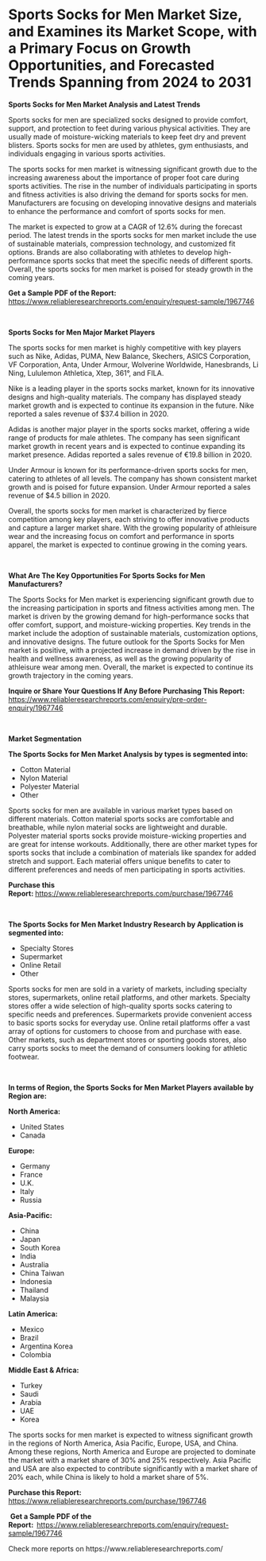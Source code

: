 <p><h1>Sports Socks for Men Market Size, and Examines its Market Scope, with a Primary Focus on Growth Opportunities, and Forecasted Trends Spanning from 2024 to 2031</h1></p><p><strong>Sports Socks for Men Market Analysis and Latest Trends</strong></p>
<p><p>Sports socks for men are specialized socks designed to provide comfort, support, and protection to feet during various physical activities. They are usually made of moisture-wicking materials to keep feet dry and prevent blisters. Sports socks for men are used by athletes, gym enthusiasts, and individuals engaging in various sports activities.</p><p>The sports socks for men market is witnessing significant growth due to the increasing awareness about the importance of proper foot care during sports activities. The rise in the number of individuals participating in sports and fitness activities is also driving the demand for sports socks for men. Manufacturers are focusing on developing innovative designs and materials to enhance the performance and comfort of sports socks for men.</p><p>The market is expected to grow at a CAGR of 12.6% during the forecast period. The latest trends in the sports socks for men market include the use of sustainable materials, compression technology, and customized fit options. Brands are also collaborating with athletes to develop high-performance sports socks that meet the specific needs of different sports. Overall, the sports socks for men market is poised for steady growth in the coming years.</p></p>
<p><strong>Get a Sample PDF of the Report:&nbsp;</strong> <a href="https://www.reliableresearchreports.com/enquiry/request-sample/1967746">https://www.reliableresearchreports.com/enquiry/request-sample/1967746</a></p>
<p>&nbsp;</p>
<p><strong>Sports Socks for Men Major Market Players</strong></p>
<p><p>The sports socks for men market is highly competitive with key players such as Nike, Adidas, PUMA, New Balance, Skechers, ASICS Corporation, VF Corporation, Anta, Under Armour, Wolverine Worldwide, Hanesbrands, Li Ning, Lululemon Athletica, Xtep, 361°, and FILA. </p><p>Nike is a leading player in the sports socks market, known for its innovative designs and high-quality materials. The company has displayed steady market growth and is expected to continue its expansion in the future. Nike reported a sales revenue of $37.4 billion in 2020.</p><p>Adidas is another major player in the sports socks market, offering a wide range of products for male athletes. The company has seen significant market growth in recent years and is expected to continue expanding its market presence. Adidas reported a sales revenue of €19.8 billion in 2020.</p><p>Under Armour is known for its performance-driven sports socks for men, catering to athletes of all levels. The company has shown consistent market growth and is poised for future expansion. Under Armour reported a sales revenue of $4.5 billion in 2020.</p><p>Overall, the sports socks for men market is characterized by fierce competition among key players, each striving to offer innovative products and capture a larger market share. With the growing popularity of athleisure wear and the increasing focus on comfort and performance in sports apparel, the market is expected to continue growing in the coming years.</p></p>
<p>&nbsp;</p>
<p><strong>What Are The Key Opportunities For Sports Socks for Men Manufacturers?</strong></p>
<p><p>The Sports Socks for Men market is experiencing significant growth due to the increasing participation in sports and fitness activities among men. The market is driven by the growing demand for high-performance socks that offer comfort, support, and moisture-wicking properties. Key trends in the market include the adoption of sustainable materials, customization options, and innovative designs. The future outlook for the Sports Socks for Men market is positive, with a projected increase in demand driven by the rise in health and wellness awareness, as well as the growing popularity of athleisure wear among men. Overall, the market is expected to continue its growth trajectory in the coming years.</p></p>
<p><strong>Inquire or Share Your Questions If Any Before Purchasing This Report:</strong> <a href="https://www.reliableresearchreports.com/enquiry/pre-order-enquiry/1967746">https://www.reliableresearchreports.com/enquiry/pre-order-enquiry/1967746</a></p>
<p>&nbsp;</p>
<p><strong>Market Segmentation</strong></p>
<p><strong>The Sports Socks for Men Market Analysis by types is segmented into:</strong></p>
<p><ul><li>Cotton Material</li><li>Nylon Material</li><li>Polyester Material</li><li>Other</li></ul></p>
<p><p>Sports socks for men are available in various market types based on different materials. Cotton material sports socks are comfortable and breathable, while nylon material socks are lightweight and durable. Polyester material sports socks provide moisture-wicking properties and are great for intense workouts. Additionally, there are other market types for sports socks that include a combination of materials like spandex for added stretch and support. Each material offers unique benefits to cater to different preferences and needs of men participating in sports activities.</p></p>
<p><strong>Purchase this Report:&nbsp;</strong><a href="https://www.reliableresearchreports.com/purchase/1967746">https://www.reliableresearchreports.com/purchase/1967746</a></p>
<p>&nbsp;</p>
<p><strong>The Sports Socks for Men Market Industry Research by Application is segmented into:</strong></p>
<p><ul><li>Specialty Stores</li><li>Supermarket</li><li>Online Retail</li><li>Other</li></ul></p>
<p><p>Sports socks for men are sold in a variety of markets, including specialty stores, supermarkets, online retail platforms, and other markets. Specialty stores offer a wide selection of high-quality sports socks catering to specific needs and preferences. Supermarkets provide convenient access to basic sports socks for everyday use. Online retail platforms offer a vast array of options for customers to choose from and purchase with ease. Other markets, such as department stores or sporting goods stores, also carry sports socks to meet the demand of consumers looking for athletic footwear.</p></p>
<p>&nbsp;</p>
<p><strong>In terms of Region, the Sports Socks for Men Market Players available by Region are:</strong></p>
<p>
    <p> <strong> North America: </strong>
        <ul>
            <li>United States</li>
            <li>Canada</li>
        </ul>
        </p> 
    <p> <strong> Europe: </strong>
        <ul>
            <li>Germany</li>
            <li>France</li>
            <li>U.K.</li>
            <li>Italy</li>
            <li>Russia</li>
        </ul>
        </p> 
    <p> <strong> Asia-Pacific: </strong>
        <ul>
            <li>China</li>
            <li>Japan</li>
            <li>South Korea</li>
            <li>India</li>
            <li>Australia</li>
            <li>China Taiwan</li>
            <li>Indonesia</li>
            <li>Thailand</li>
            <li>Malaysia</li>
        </ul>
        </p> 
    <p> <strong> Latin America: </strong>
        <ul>
            <li>Mexico</li>
            <li>Brazil</li>
            <li>Argentina Korea</li>
            <li>Colombia</li>
        </ul>
        </p> 
    <p> <strong> Middle East & Africa: </strong>
        <ul>
            <li>Turkey</li>
            <li>Saudi</li>
            <li>Arabia</li>
            <li>UAE</li>
            <li>Korea</li>
        </ul>
    </p>
    </p>
<p><p>The sports socks for men market is expected to witness significant growth in the regions of North America, Asia Pacific, Europe, USA, and China. Among these regions, North America and Europe are projected to dominate the market with a market share of 30% and 25% respectively. Asia Pacific and USA are also expected to contribute significantly with a market share of 20% each, while China is likely to hold a market share of 5%.</p></p>
<p><strong>Purchase this Report: </strong><a href="https://www.reliableresearchreports.com/purchase/1967746">https://www.reliableresearchreports.com/purchase/1967746</a></p>
<p>&nbsp;<strong>Get a Sample PDF of the Report:&nbsp;&nbsp;</strong><a href="https://www.reliableresearchreports.com/enquiry/request-sample/1967746">https://www.reliableresearchreports.com/enquiry/request-sample/1967746</a></p>
<p><strong></strong></p>
<p>Check more reports on https://www.reliableresearchreports.com/</p>